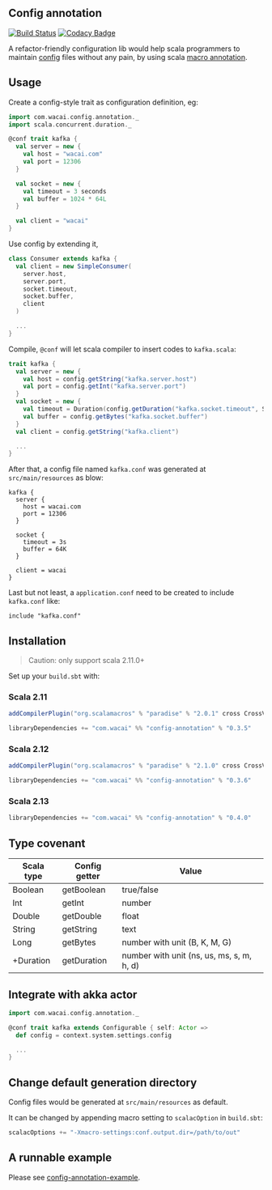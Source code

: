## Config annotation

[![Build Status](https://travis-ci.org/zhongl/config-annotation.png?branch=master)](https://travis-ci.org/zhongl/config-annotation)
[![Codacy Badge](https://www.codacy.com/project/badge/b9158949586c439cb05e21333f52798b)](https://www.codacy.com/public/zhonglunfu/config-annotation)

A refactor-friendly configuration lib would help scala programmers to maintain [config][conf] files without any pain,
by using scala [macro annotation][mcr].

## Usage

Create a config-style trait as configuration definition, eg:

```scala
import com.wacai.config.annotation._
import scala.concurrent.duration._

@conf trait kafka {
  val server = new {
    val host = "wacai.com"
    val port = 12306
  }

  val socket = new {
    val timeout = 3 seconds
    val buffer = 1024 * 64L
  }

  val client = "wacai"
}
```

Use config by extending it,

```scala
class Consumer extends kafka {
  val client = new SimpleConsumer(
    server.host,
    server.port,
    socket.timeout,
    socket.buffer,
    client
  )

  ...
}
```

Compile, `@conf` will let scala compiler to insert codes to `kafka.scala`:

```scala
trait kafka {
  val server = new {
    val host = config.getString("kafka.server.host")
    val port = config.getInt("kafka.server.port")
  }
  val socket = new {
    val timeout = Duration(config.getDuration("kafka.socket.timeout", SECONDS))
    val buffer = config.getBytes("kafka.socket.buffer")
  }
  val client = config.getString("kafka.client")

  ...
}
```

After that, a config file named `kafka.conf` was generated at `src/main/resources` as blow:

```
kafka {
  server {
    host = wacai.com
    port = 12306
  }

  socket {
    timeout = 3s
    buffer = 64K
  }

  client = wacai
}

```

Last but not least, a `application.conf` need to be created to include `kafka.conf` like:

```
include "kafka.conf"
```


## Installation

> Caution: only support scala 2.11.0+

Set up your `build.sbt` with:

### Scala 2.11

```scala
addCompilerPlugin("org.scalamacros" % "paradise" % "2.0.1" cross CrossVersion.full)

libraryDependencies += "com.wacai" %% "config-annotation" % "0.3.5"
```

### Scala 2.12

```scala
addCompilerPlugin("org.scalamacros" % "paradise" % "2.1.0" cross CrossVersion.full)

libraryDependencies += "com.wacai" %% "config-annotation" % "0.3.6"
```

### Scala 2.13

```scala
libraryDependencies += "com.wacai" %% "config-annotation" % "0.4.0"
```


## Type covenant

|Scala type | Config getter | Value      |
|-----------|---------------|------------|
| Boolean   | getBoolean    | true/false |
| Int       | getInt        | number     |
| Double    | getDouble     | float      |
| String    | getString     | text       |
| Long      | getBytes      | number with unit (B, K, M, G)       |
| +Duration | getDuration   | number with unit (ns, us, ms, s, m, h, d)|


## Integrate with akka actor

```scala
import com.wacai.config.annotation._

@conf trait kafka extends Configurable { self: Actor =>
  def config = context.system.settings.config

  ...
}
```

## Change default generation directory

Config files would be generated at `src/main/resources` as default.

It can be changed by appending macro setting to `scalacOption` in `build.sbt`:

```scala
scalacOptions += "-Xmacro-settings:conf.output.dir=/path/to/out"
```

## A runnable example

Please see [config-annotation-example][cae].


[mcr]:http://docs.scala-lang.org/overviews/macros/annotations.html
[conf]:https://github.com/typesafehub/config
[cae]:https://github.com/wacai/config-annotation-example
